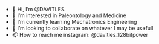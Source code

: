 - 👋 Hi, I’m @DAVITLES
- 👀 I’m interested in Paleontology and Medicine 
- 🌱 I’m currently learning Mechatronics Engineering
- 💞️ I’m looking to collaborate on whatever I may be usefull
- 📫 How to reach me instagram: @davitles_128bitpower

<!---
DAVITLES/DAVITLES is a ✨ special ✨ repository because its `README.md` (this file) appears on your GitHub profile.
You can click the Preview link to take a look at your changes.
--->
